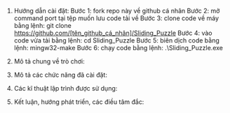 1. Hướng dẫn cài đặt: 
Bước 1: fork repo này về github cá nhân
Bước 2: mở command port tại tệp muốn lưu code tải về
Bước 3: clone code về máy bằng lệnh: git clone https://github.com/[tên_github_cá_nhân]/Sliding_Puzzle
Bước 4: vào code vừa tải bằng lệnh: cd Sliding_Puzzle
Bước 5: biên dịch code bằng lệnh: mingw32-make
Bước 6: chạy code bằng lệnh: .\Sliding_Puzzle.exe

2. Mô tả chung về trò chơi:

3. Mô tả các chức năng đã cài đặt:

4. Các kĩ thuật lập trình được sử dụng:

5. Kết luận, hướng phát triển, các điều tâm đắc: